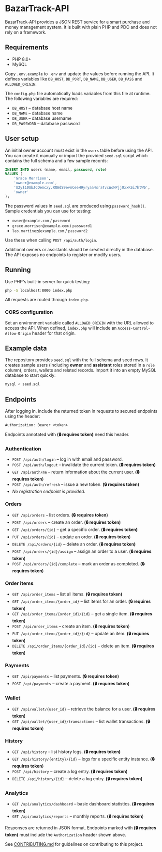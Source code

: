 # BazarTrack-API

BazarTrack-API provides a JSON REST service for a smart purchase and money management system. It is built with plain PHP and PDO and does not rely on a framework.

## Requirements

- PHP 8.0+
- MySQL

Copy `.env.example` to `.env` and update the values before running the API.
It defines variables like `DB_HOST`, `DB_PORT`, `DB_NAME`, `DB_USER`, `DB_PASS` and `ALLOWED_ORIGIN`.

The `config.php` file automatically loads variables from this file at runtime.
The following variables are required:

- `DB_HOST` – database host name
- `DB_NAME` – database name
- `DB_USER` – database username
- `DB_PASSWORD` – database password 

## User setup

An initial owner account must exist in the `users` table before using the API.
You can create it manually or import the provided `seed.sql` script which
contains the full schema and a few sample records:

```sql
INSERT INTO users (name, email, password, role)
VALUES (
    'Grace Morrison',
    'owner@example.com',
    '$2y$10$bJCOemcxy.RQWdS9evmCeeH9yryaa4sraTvcWoHPjj0xxKSi7htW6',
    'owner'
);
```

The password values in `seed.sql` are produced using `password_hash()`.
Sample credentials you can use for testing:
- `owner@example.com` / `password`
- `grace.morrison@example.com` / `password1`
- `leo.martinez@example.com` / `password2`

Use these when calling `POST /api/auth/login`.

Additional owners or assistants should be created directly in the database.
The API exposes no endpoints to register or modify users.

## Running

Use PHP's built-in server for quick testing:

```bash
php -S localhost:8000 index.php
```

All requests are routed through `index.php`.

### CORS configuration

Set an environment variable called `ALLOWED_ORIGIN` with the URL allowed to access
the API. When defined, `index.php` will include an `Access-Control-Allow-Origin`
header for that origin.

## Example data

The repository provides `seed.sql` with the full schema and seed rows. It
creates sample users (including **owner** and **assistant** roles stored in a
`role` column), orders, wallets and related records. Import it into an empty
MySQL database to start quickly:

```bash
mysql < seed.sql
```

## Endpoints

After logging in, include the returned token in requests to secured endpoints using the header:

```text
Authorization: Bearer <token>
```

Endpoints annotated with **(🔒 requires token)** need this header.

### Authentication
- `POST /api/auth/login` – log in with email and password.
- `POST /api/auth/logout` – invalidate the current token. **(🔒 requires token)**
- `GET /api/auth/me` – return information about the current user. **(🔒 requires token)**
- `POST /api/auth/refresh` – issue a new token. **(🔒 requires token)**
- *No registration endpoint is provided.*

### Orders
- `GET /api/orders` – list orders. **(🔒 requires token)**
- `POST /api/orders` – create an order. **(🔒 requires token)**
- `GET /api/orders/{id}` – get a specific order. **(🔒 requires token)**
- `PUT /api/orders/{id}` – update an order. **(🔒 requires token)**
- `DELETE /api/orders/{id}` – delete an order. **(🔒 requires token)**
- `POST /api/orders/{id}/assign` – assign an order to a user. **(🔒 requires token)**
- `POST /api/orders/{id}/complete` – mark an order as completed. **(🔒 requires token)**

### Order items
- `GET /api/order_items` – list all items. **(🔒 requires token)**
- `GET /api/order_items/{order_id}` – list items for an order. **(🔒 requires token)**
- `GET /api/order_items/{order_id}/{id}` – get a single item. **(🔒 requires token)**
- `POST /api/order_items` – create an item. **(🔒 requires token)**
- `PUT /api/order_items/{order_id}/{id}` – update an item. **(🔒 requires token)**
- `DELETE /api/order_items/{order_id}/{id}` – delete an item. **(🔒 requires token)**

### Payments
- `GET /api/payments` – list payments. **(🔒 requires token)**
- `POST /api/payments` – create a payment. **(🔒 requires token)**

### Wallet
- `GET /api/wallet/{user_id}` – retrieve the balance for a user. **(🔒 requires token)**
- `GET /api/wallet/{user_id}/transactions` – list wallet transactions. **(🔒 requires token)**

### History
- `GET /api/history` – list history logs. **(🔒 requires token)**
- `GET /api/history/{entity}/{id}` – logs for a specific entity instance. **(🔒 requires token)**
- `POST /api/history` – create a log entry. **(🔒 requires token)**
- `DELETE /api/history/{id}` – delete a log entry. **(🔒 requires token)**

### Analytics
- `GET /api/analytics/dashboard` – basic dashboard statistics. **(🔒 requires token)**
- `GET /api/analytics/reports` – monthly reports. **(🔒 requires token)**

Responses are returned in JSON format. Endpoints marked with **(🔒 requires token)** must include the `Authorization` header shown above.

See [CONTRIBUTING.md](CONTRIBUTING.md) for guidelines on contributing to this project.

